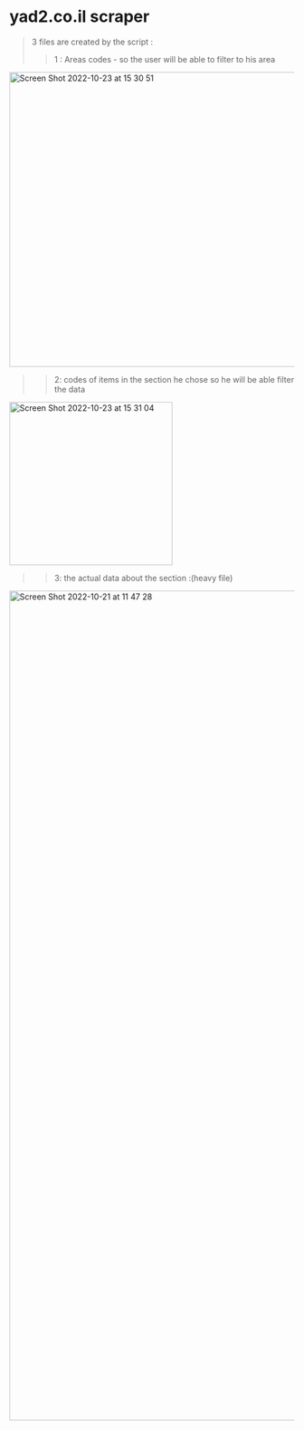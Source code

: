# yad2.co.il scraper
> 3 files are created by the script : 
>> 1 : Areas codes - so the user will be able to filter to his area 

<img width="520" alt="Screen Shot 2022-10-23 at 15 30 51" src="https://user-images.githubusercontent.com/90776557/197392262-fbb805ad-0312-4e2d-9016-547749810893.png">

>> 2: codes of items in the section he chose so he will be able filter the data

<img width="288" alt="Screen Shot 2022-10-23 at 15 31 04" src="https://user-images.githubusercontent.com/90776557/197392256-32bc2e13-2579-4734-bdb0-57da1dd76567.png">

>> 3: the actual data about the section :(heavy file) 
<img width="1464" alt="Screen Shot 2022-10-21 at 11 47 28" src="https://user-images.githubusercontent.com/90776557/197392192-5a3d9ddc-22a2-4486-879c-88f13115eb16.png">
